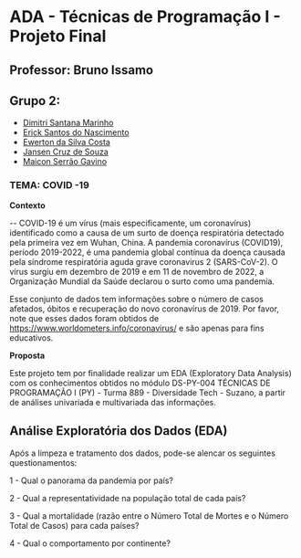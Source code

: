 # ADA - Técnicas de Programação I - Projeto Final

## Professor: Bruno Issamo

## Grupo 2:

*   [Dimitri Santana Marinho](https://github.com/dimitrimarinho) 
*   [Erick Santos do Nascimento](https://github.com/Birunda3000)
*   [Ewerton da Silva Costa](https://github.com/EwertonAvlis)
*   [Jansen Cruz de Souza](https://github.com/jansencdia)
*   [Maicon Serrão Gavino](https://github.com/maicongavino)

### TEMA: COVID -19

**Contexto**

  -- COVID-19 é um vírus (mais especificamente, um coronavírus) identificado como a causa de um surto de doença respiratória detectado pela primeira vez em Wuhan, China. A pandemia coronavírus (COVID19), período 2019-2022,  é uma pandemia global contínua da doença causada pela síndrome respiratória aguda grave coronavirus 2 (SARS-CoV-2). O vírus surgiu em dezembro de 2019 e em 11 de novembro de 2022, a Organização Mundial da Saúde declarou o surto como uma pandemia.
   
Esse conjunto de dados tem informações sobre o número de casos afetados, óbitos e recuperação do novo coronavírus de 2019. Por favor, note que esses dados foram obtidos de https://www.worldometers.info/coronavirus/ e são apenas para fins educativos.

**Proposta**

Este projeto tem por finalidade realizar um EDA (Exploratory Data Analysis) com os conhecimentos obtidos no módulo DS-PY-004 TÉCNICAS DE PROGRAMAÇÃO I (PY) - Turma 889 - Diversidade Tech - Suzano, a partir de análises univariada e multivariada das informações.


## Análise Exploratória dos Dados (EDA)

Após a limpeza e tratamento dos dados, pode-se alencar os seguintes questionamentos:

1 -  Qual o panorama da pandemia por país?

2 - Qual a representatividade na população total de cada país? 

3 - Qual a mortalidade (razão entre o Número Total de Mortes e o Número Total de Casos) para cada países?

4 - Qual o comportamento por continente?
